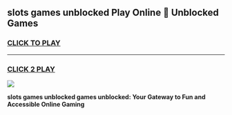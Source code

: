
## slots games unblocked Play Online 👋 Unblocked Games
<h3>
<a href="https://premium.freeplayer.one?title=slots_games_unblocked&ref=19F">CLICK TO PLAY</a></h3>
<hr>

<h3>
<a href="https://premium.freeplayer.one?title=slots_games_unblocked&ref=19F">CLICK 2 PLAY</a>
  
</h3>

<a href="https://premium.freeplayer.one?title=slots_games_unblocked&ref=19F"><img src="https://clearcache.store/games.png"></a>


**slots games unblocked games unblocked: Your Gateway to Fun and Accessible Online Gaming**

